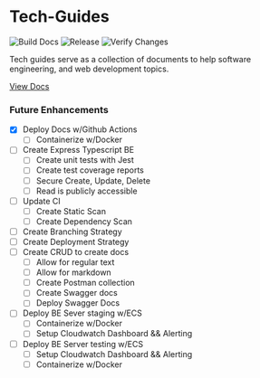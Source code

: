 # Tech-Guides

![Build Docs](https://github.com/domgoaimly/Tech-Guides/actions/workflows/build-docs.yaml/badge.svg?branch=feature/docify)
![Release](https://github.com/domgoaimly/Tech-Guides/actions/workflows/release.yaml/badge.svg?branch=feature/docify)
![Verify Changes](https://github.com/domgoaimly/Tech-Guides/actions/workflows/verify.yaml/badge.svg?branch=feature/docify)

Tech guides serve as a collection of documents to help software engineering, and web development topics. 

[View Docs](https://domgoaimly.github.io/Tech-Guides/#/)

### Future Enhancements
- [X] Deploy Docs w/Github Actions
  - [ ] Containerize w/Docker
- [ ] Create Express Typescript BE
  - [ ] Create unit tests with Jest
  - [ ] Create test coverage reports
  - [ ] Secure Create, Update, Delete
  - [ ] Read is publicly accessible
- [ ] Update CI
  - [ ] Create Static Scan
  - [ ] Create Dependency Scan
- [ ] Create Branching Strategy
- [ ] Create Deployment Strategy
- [ ] Create CRUD to create docs
  - [ ] Allow for regular text
  - [ ] Allow for markdown
  - [ ] Create Postman collection
  - [ ] Create Swagger docs
  - [ ] Deploy Swagger Docs
- [ ] Deploy BE Sever staging w/ECS
  - [ ] Containerize w/Docker
  - [ ] Setup Cloudwatch Dashboard && Alerting
- [ ] Deploy BE Server testing w/ECS
  - [ ] Setup Cloudwatch Dashboard && Alerting
  - [ ] Containerize w/Docker
